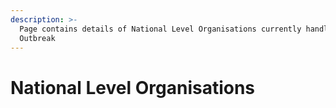```yaml
---
description: >-
  Page contains details of National Level Organisations currently handling COVID
  Outbreak
---
```


# National Level Organisations

